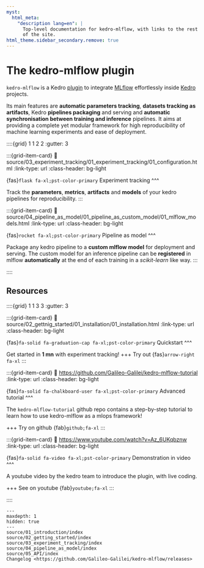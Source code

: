 ```yaml
---
myst:
  html_meta:
    "description lang=en": |
      Top-level documentation for kedro-mlflow, with links to the rest
      of the site.
html_theme.sidebar_secondary.remove: true
---
```


# The kedro-mlflow plugin

```kedro-mlflow``` is a Kedro [plugin](https://docs.kedro.org/en/stable/extend_kedro/plugins.html) to integrate [MLflow](https://www.mlflow.org/) effortlessly inside [Kedro](https://kedro.org/) projects.

Its main features are **automatic parameters tracking**, **datasets tracking as artifacts**, Kedro **pipelines packaging** and serving and **automatic synchronisation between training and inference** pipelines. It aims at providing a complete yet modular framework for high reproducibility of machine learning experiments and ease of deployment.

::::{grid} 1 1 2 2
:gutter: 3

:::{grid-item-card}
:link: source/03_experiment_tracking/01_experiment_tracking/01_configuration.html
:link-type: url
:class-header: bg-light

{fas}`flask fa-xl;pst-color-primary` Experiment tracking
^^^

Track the **parameters**, **metrics**, **artifacts** and **models** of your kedro pipelines for reproducibility.
:::

:::{grid-item-card}
:link: source/04_pipeline_as_model/01_pipeline_as_custom_model/01_mlflow_models.html
:link-type: url
:class-header: bg-light

{fas}`rocket fa-xl;pst-color-primary` Pipeline as model
^^^

Package any kedro pipeline to a **custom mlflow model** for deployment and serving. The custom model for an inference pipeline can be **registered** in mlflow **automatically** at the end of each training in a *scikit-learn* like way.
:::

::::

## Resources

::::{grid} 1 1 3 3
:gutter: 3

:::{grid-item-card}
:link: source/02_gettnig_started/01_installation/01_installation.html
:link-type: url
:class-header: bg-light

{fas}`fa-solid fa-graduation-cap fa-xl;pst-color-primary` Quickstart
^^^

Get started in **1 mn** with experiment tracking!
+++
Try out {fas}`arrow-right fa-xl`
:::

:::{grid-item-card}
:link: https://github.com/Galileo-Galilei/kedro-mlflow-tutorial
:link-type: url
:class-header: bg-light

{fas}`fa-solid fa-chalkboard-user fa-xl;pst-color-primary` Advanced tutorial
^^^

The ``kedro-mlflow-tutorial`` github repo contains a step-by-step tutorial to learn how to use kedro-mlflow as a mlops framework!

+++
Try on github {fab}`github;fa-xl`
:::

:::{grid-item-card}
:link: https://www.youtube.com/watch?v=Az_6UKqbznw
:link-type: url
:class-header: bg-light

{fas}`fa-solid fa-video fa-xl;pst-color-primary` Demonstration in video
^^^

A youtube video by the kedro team to introduce the plugin, with live coding.

+++
See on youtube {fab}`youtube;fa-xl`
:::

::::

```{toctree}
---
maxdepth: 1
hidden: true
---
source/01_introduction/index
source/02_getting_started/index
source/03_experiment_tracking/index
source/04_pipeline_as_model/index
source/05_API/index
Changelog <https://github.com/Galileo-Galilei/kedro-mlflow/releases>
```
